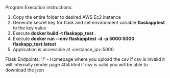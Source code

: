 Program Execution instructions:

1. Copy the entire folder to desired AWS Ec2 instance
2. Generate secret key for flask and set environment variable **flaskapptest** to the key value
3. Execute **docker build -t flaskapp_test .**
4. Execute **docker run --env flaskapptest -d -p 5000:5000 flaskapp_test:latest**
5. Application is accessible at <instance_ip>:5000  


Flask Endpoints:
'/' - Homepage where you upload the csv
if csv is invalid it will internally render page 404.html
if csv is valid you will be able to download the json

